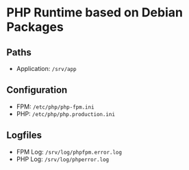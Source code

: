 PHP Runtime based on Debian Packages
=======================================

## Paths ##

* Application: `/srv/app`

## Configuration ##

* FPM: `/etc/php/php-fpm.ini`
* PHP: `/etc/php/php.production.ini`

## Logfiles ##

* FPM Log: `/srv/log/phpfpm.error.log`
* PHP Log: `/srv/log/phperror.log`